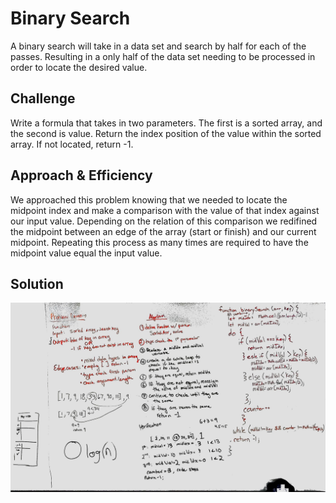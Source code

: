 # Binary Search
A binary search will take in a data set and search by half for each of the passes. Resulting in a only half of the data set needing to be processed in order to locate the desired value.


## Challenge
Write a formula that takes in two parameters. The first is a sorted array, and the second is value. Return the index position of the value within the sorted array. If not located, return -1.

## Approach & Efficiency
We approached this problem knowing that we needed to locate the midpoint index and make a comparison with the value of that index against our input value. Depending on the relation of this comparison we redifined the midpoint between an edge of the array (start or finish) and our current midpoint. Repeating this process as many times are required to have the midpoint value equal the input value.

## Solution
![Whiteboard Image of Binary Search](./assets/array_binary_search.jpg "Solution to Code Challenge 03 - Binary Search through an array")
